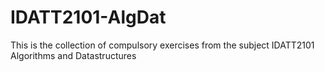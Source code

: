 # IDATT2101-AlgDat
This is the collection of compulsory exercises from the subject IDATT2101 Algorithms and Datastructures
